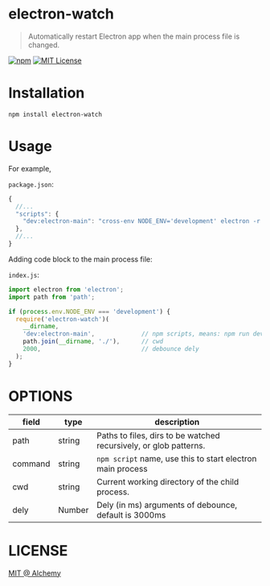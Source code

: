 # electron-watch

> Automatically restart Electron app when the main process file is changed.

[![npm](https://img.shields.io/npm/v/electron-watch.svg)](https://www.npmjs.com/package/electron-watch)
[![MIT License](https://img.shields.io/github/license/IceEnd/electron-watch.svg)](https://github.com/IceEnd/electron-watch/blob/master/LICENSE)

# Installation

```shell
npm install electron-watch
```

# Usage

For example,

`package.json`:

```js
{
  //...
  "scripts": {
    "dev:electron-main": "cross-env NODE_ENV='development' electron -r babel-register ./app/renderer/",
  },
  //...
}

```
Adding code block to the main process file:

`index.js`:

```js
import electron from 'electron';
import path from 'path';

if (process.env.NODE_ENV === 'development') {
  require('electron-watch')(
    __dirname,
    'dev:electron-main',             // npm scripts, means: npm run dev:electron-main
    path.join(__dirname, './'),      // cwd
    2000,                            // debounce dely
  );
}
```

# OPTIONS

|field      |type                |description                                                      |
|-----      |----                |----                                                             |
|path       |string              |Paths to files, dirs to be watched recursively, or glob patterns.|
|command    |string              |`npm script` name, use this to start electron main process       |
|cwd        |string              |Current working directory of the child process.                  |
|dely       |Number              |Dely (in ms) arguments of debounce, default is 3000ms            |
# LICENSE

[MIT @ Alchemy](https://github.com/IceEnd/electron-watch/blob/master/LICENSE)